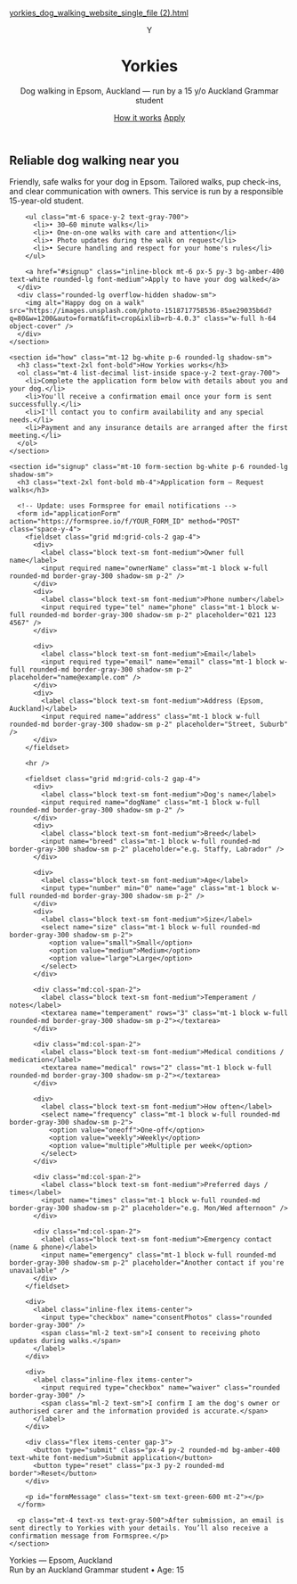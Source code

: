[yorkies_dog_walking_website_single_file (2).html](https://github.com/user-attachments/files/22705466/yorkies_dog_walking_website_single_file.2.html)
<!doctype html>
<html lang="en">
<head>
  <meta charset="utf-8" />
  <meta name="viewport" content="width=device-width,initial-scale=1" />
  <title>Yorkies • Dog Walking — Epsom, Auckland</title>
  <meta name="description" content="Yorkies — reliable dog walking in Epsom, Auckland. Run by a 15-year-old Auckland Grammar student." />
  <script src="https://cdn.tailwindcss.com"></script>
  <style>
    .form-section { max-width: 900px; }
  </style>
</head>
<body class="bg-gray-50 text-gray-900">
  <header class="bg-white shadow-sm">
    <div class="max-w-5xl mx-auto px-4 py-6 flex items-center justify-between">
      <div class="flex items-center gap-3">
        <div class="w-12 h-12 rounded-full bg-amber-300 flex items-center justify-center font-bold text-lg">Y</div>
        <div>
          <h1 class="text-xl font-bold">Yorkies</h1>
          <p class="text-sm text-gray-500">Dog walking in Epsom, Auckland — run by a 15 y/o Auckland Grammar student</p>
        </div>
      </div>
      <nav class="space-x-4 text-sm">
        <a href="#how" class="hover:underline">How it works</a>
        <a href="#signup" class="hover:underline">Apply</a>
      </nav>
    </div>
  </header>

  <main class="max-w-5xl mx-auto px-4 py-10">
    <section class="grid md:grid-cols-2 gap-8 items-center">
      <div>
        <h2 class="text-3xl font-extrabold">Reliable dog walking near you</h2>
        <p class="mt-4 text-gray-600">Friendly, safe walks for your dog in Epsom. Tailored walks, pup check-ins, and clear communication with owners. This service is run by a responsible 15-year-old student.</p>

        <ul class="mt-6 space-y-2 text-gray-700">
          <li>• 30–60 minute walks</li>
          <li>• One-on-one walks with care and attention</li>
          <li>• Photo updates during the walk on request</li>
          <li>• Secure handling and respect for your home's rules</li>
        </ul>

        <a href="#signup" class="inline-block mt-6 px-5 py-3 bg-amber-400 text-white rounded-lg font-medium">Apply to have your dog walked</a>
      </div>
      <div class="rounded-lg overflow-hidden shadow-sm">
        <img alt="Happy dog on a walk" src="https://images.unsplash.com/photo-1518717758536-85ae29035b6d?q=80&w=1200&auto=format&fit=crop&ixlib=rb-4.0.3" class="w-full h-64 object-cover" />
      </div>
    </section>

    <section id="how" class="mt-12 bg-white p-6 rounded-lg shadow-sm">
      <h3 class="text-2xl font-bold">How Yorkies works</h3>
      <ol class="mt-4 list-decimal list-inside space-y-2 text-gray-700">
        <li>Complete the application form below with details about you and your dog.</li>
        <li>You'll receive a confirmation email once your form is sent successfully.</li>
        <li>I'll contact you to confirm availability and any special needs.</li>
        <li>Payment and any insurance details are arranged after the first meeting.</li>
      </ol>
    </section>

    <section id="signup" class="mt-10 form-section bg-white p-6 rounded-lg shadow-sm">
      <h3 class="text-2xl font-bold mb-4">Application form — Request walks</h3>
      
      <!-- Update: uses Formspree for email notifications -->
      <form id="applicationForm" action="https://formspree.io/f/YOUR_FORM_ID" method="POST" class="space-y-4">
        <fieldset class="grid md:grid-cols-2 gap-4">
          <div>
            <label class="block text-sm font-medium">Owner full name</label>
            <input required name="ownerName" class="mt-1 block w-full rounded-md border-gray-300 shadow-sm p-2" />
          </div>
          <div>
            <label class="block text-sm font-medium">Phone number</label>
            <input required type="tel" name="phone" class="mt-1 block w-full rounded-md border-gray-300 shadow-sm p-2" placeholder="021 123 4567" />
          </div>

          <div>
            <label class="block text-sm font-medium">Email</label>
            <input required type="email" name="email" class="mt-1 block w-full rounded-md border-gray-300 shadow-sm p-2" placeholder="name@example.com" />
          </div>
          <div>
            <label class="block text-sm font-medium">Address (Epsom, Auckland)</label>
            <input required name="address" class="mt-1 block w-full rounded-md border-gray-300 shadow-sm p-2" placeholder="Street, Suburb" />
          </div>
        </fieldset>

        <hr />

        <fieldset class="grid md:grid-cols-2 gap-4">
          <div>
            <label class="block text-sm font-medium">Dog's name</label>
            <input required name="dogName" class="mt-1 block w-full rounded-md border-gray-300 shadow-sm p-2" />
          </div>
          <div>
            <label class="block text-sm font-medium">Breed</label>
            <input name="breed" class="mt-1 block w-full rounded-md border-gray-300 shadow-sm p-2" placeholder="e.g. Staffy, Labrador" />
          </div>

          <div>
            <label class="block text-sm font-medium">Age</label>
            <input type="number" min="0" name="age" class="mt-1 block w-full rounded-md border-gray-300 shadow-sm p-2" />
          </div>
          <div>
            <label class="block text-sm font-medium">Size</label>
            <select name="size" class="mt-1 block w-full rounded-md border-gray-300 shadow-sm p-2">
              <option value="small">Small</option>
              <option value="medium">Medium</option>
              <option value="large">Large</option>
            </select>
          </div>

          <div class="md:col-span-2">
            <label class="block text-sm font-medium">Temperament / notes</label>
            <textarea name="temperament" rows="3" class="mt-1 block w-full rounded-md border-gray-300 shadow-sm p-2"></textarea>
          </div>

          <div class="md:col-span-2">
            <label class="block text-sm font-medium">Medical conditions / medication</label>
            <textarea name="medical" rows="2" class="mt-1 block w-full rounded-md border-gray-300 shadow-sm p-2"></textarea>
          </div>

          <div>
            <label class="block text-sm font-medium">How often</label>
            <select name="frequency" class="mt-1 block w-full rounded-md border-gray-300 shadow-sm p-2">
              <option value="oneoff">One-off</option>
              <option value="weekly">Weekly</option>
              <option value="multiple">Multiple per week</option>
            </select>
          </div>

          <div class="md:col-span-2">
            <label class="block text-sm font-medium">Preferred days / times</label>
            <input name="times" class="mt-1 block w-full rounded-md border-gray-300 shadow-sm p-2" placeholder="e.g. Mon/Wed afternoon" />
          </div>

          <div class="md:col-span-2">
            <label class="block text-sm font-medium">Emergency contact (name & phone)</label>
            <input name="emergency" class="mt-1 block w-full rounded-md border-gray-300 shadow-sm p-2" placeholder="Another contact if you're unavailable" />
          </div>
        </fieldset>

        <div>
          <label class="inline-flex items-center">
            <input type="checkbox" name="consentPhotos" class="rounded border-gray-300" />
            <span class="ml-2 text-sm">I consent to receiving photo updates during walks.</span>
          </label>
        </div>

        <div>
          <label class="inline-flex items-center">
            <input required type="checkbox" name="waiver" class="rounded border-gray-300" />
            <span class="ml-2 text-sm">I confirm I am the dog's owner or authorised carer and the information provided is accurate.</span>
          </label>
        </div>

        <div class="flex items-center gap-3">
          <button type="submit" class="px-4 py-2 rounded-md bg-amber-400 text-white font-medium">Submit application</button>
          <button type="reset" class="px-3 py-2 rounded-md border">Reset</button>
        </div>

        <p id="formMessage" class="text-sm text-green-600 mt-2"></p>
      </form>

      <p class="mt-4 text-xs text-gray-500">After submission, an email is sent directly to Yorkies with your details. You’ll also receive a confirmation message from Formspree.</p>
    </section>
  </main>

  <footer class="bg-white border-t mt-10">
    <div class="max-w-5xl mx-auto px-4 py-6 text-sm text-gray-600 flex justify-between">
      <div>Yorkies — Epsom, Auckland</div>
      <div>Run by an Auckland Grammar student • Age: 15</div>
    </div>
  </footer>

  <script>
    // Handle message display when submitted
    const form = document.getElementById('applicationForm');
    const msg = document.getElementById('formMessage');

    form.addEventListener('submit', function(){
      msg.textContent = 'Submitting... please wait';
      msg.classList.remove('text-green-600','text-red-600');
      msg.classList.add('text-gray-600');
    });

    form.addEventListener('submit', async function(e){
      e.preventDefault();
      const data = new FormData(form);
      const response = await fetch(form.action, {
        method: form.method,
        body: data,
        headers: { 'Accept': 'application/json' }
      });

      if (response.ok) {
        msg.textContent = 'Application submitted successfully! You’ll receive an email confirmation.';
        msg.classList.remove('text-gray-600');
        msg.classList.add('text-green-600');
        form.reset();
      } else {
        msg.textContent = 'There was a problem submitting your form. Please try again or email directly.';
        msg.classList.remove('text-gray-600');
        msg.classList.add('text-red-600');
      }
    });
  </script>
</body>
</html>
